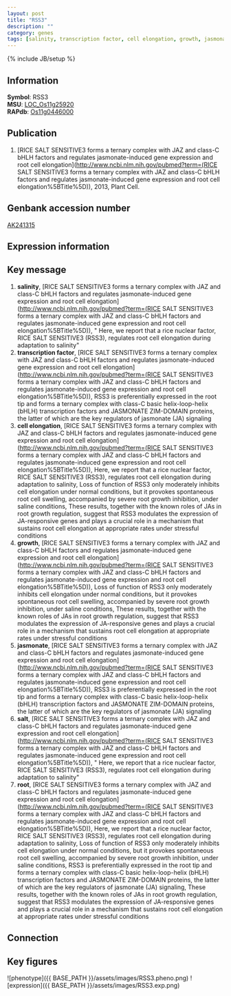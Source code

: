 ```yaml
---
layout: post
title: "RSS3"
description: ""
category: genes
tags: [salinity, transcription factor, cell elongation, growth, jasmonate, salt, root, Gene]
---
```

{% include JB/setup %}

## Information
__Symbol__: RSS3  
__MSU__: [LOC_Os11g25920](http://rice.plantbiology.msu.edu/cgi-bin/ORF_infopage.cgi?orf=LOC_Os11g25920)  
__RAPdb__: [Os11g0446000](http://rapdb.dna.affrc.go.jp/viewer/gbrowse_details/irgsp1?name=Os11g0446000)  

## Publication
1. [RICE SALT SENSITIVE3 forms a ternary complex with JAZ and class-C bHLH factors and regulates jasmonate-induced gene expression and root cell elongation](http://www.ncbi.nlm.nih.gov/pubmed?term=(RICE SALT SENSITIVE3 forms a ternary complex with JAZ and class-C bHLH factors and regulates jasmonate-induced gene expression and root cell elongation%5BTitle%5D)), 2013, Plant Cell.

## Genbank accession number
[AK241315](http://www.ncbi.nlm.nih.gov/nuccore/AK241315)

## Expression information

## Key message
1. __salinity__, [RICE SALT SENSITIVE3 forms a ternary complex with JAZ and class-C bHLH factors and regulates jasmonate-induced gene expression and root cell elongation](http://www.ncbi.nlm.nih.gov/pubmed?term=(RICE SALT SENSITIVE3 forms a ternary complex with JAZ and class-C bHLH factors and regulates jasmonate-induced gene expression and root cell elongation%5BTitle%5D)), " Here, we report that a rice nuclear factor, RICE SALT SENSITIVE3 (RSS3), regulates root cell elongation during adaptation to salinity"
2. __transcription factor__, [RICE SALT SENSITIVE3 forms a ternary complex with JAZ and class-C bHLH factors and regulates jasmonate-induced gene expression and root cell elongation](http://www.ncbi.nlm.nih.gov/pubmed?term=(RICE SALT SENSITIVE3 forms a ternary complex with JAZ and class-C bHLH factors and regulates jasmonate-induced gene expression and root cell elongation%5BTitle%5D)),  RSS3 is preferentially expressed in the root tip and forms a ternary complex with class-C basic helix-loop-helix (bHLH) transcription factors and JASMONATE ZIM-DOMAIN proteins, the latter of which are the key regulators of jasmonate (JA) signaling
3. __cell elongation__, [RICE SALT SENSITIVE3 forms a ternary complex with JAZ and class-C bHLH factors and regulates jasmonate-induced gene expression and root cell elongation](http://www.ncbi.nlm.nih.gov/pubmed?term=(RICE SALT SENSITIVE3 forms a ternary complex with JAZ and class-C bHLH factors and regulates jasmonate-induced gene expression and root cell elongation%5BTitle%5D)),  Here, we report that a rice nuclear factor, RICE SALT SENSITIVE3 (RSS3), regulates root cell elongation during adaptation to salinity, Loss of function of RSS3 only moderately inhibits cell elongation under normal conditions, but it provokes spontaneous root cell swelling, accompanied by severe root growth inhibition, under saline conditions, These results, together with the known roles of JAs in root growth regulation, suggest that RSS3 modulates the expression of JA-responsive genes and plays a crucial role in a mechanism that sustains root cell elongation at appropriate rates under stressful conditions
4. __growth__, [RICE SALT SENSITIVE3 forms a ternary complex with JAZ and class-C bHLH factors and regulates jasmonate-induced gene expression and root cell elongation](http://www.ncbi.nlm.nih.gov/pubmed?term=(RICE SALT SENSITIVE3 forms a ternary complex with JAZ and class-C bHLH factors and regulates jasmonate-induced gene expression and root cell elongation%5BTitle%5D)),  Loss of function of RSS3 only moderately inhibits cell elongation under normal conditions, but it provokes spontaneous root cell swelling, accompanied by severe root growth inhibition, under saline conditions, These results, together with the known roles of JAs in root growth regulation, suggest that RSS3 modulates the expression of JA-responsive genes and plays a crucial role in a mechanism that sustains root cell elongation at appropriate rates under stressful conditions
5. __jasmonate__, [RICE SALT SENSITIVE3 forms a ternary complex with JAZ and class-C bHLH factors and regulates jasmonate-induced gene expression and root cell elongation](http://www.ncbi.nlm.nih.gov/pubmed?term=(RICE SALT SENSITIVE3 forms a ternary complex with JAZ and class-C bHLH factors and regulates jasmonate-induced gene expression and root cell elongation%5BTitle%5D)),  RSS3 is preferentially expressed in the root tip and forms a ternary complex with class-C basic helix-loop-helix (bHLH) transcription factors and JASMONATE ZIM-DOMAIN proteins, the latter of which are the key regulators of jasmonate (JA) signaling
6. __salt__, [RICE SALT SENSITIVE3 forms a ternary complex with JAZ and class-C bHLH factors and regulates jasmonate-induced gene expression and root cell elongation](http://www.ncbi.nlm.nih.gov/pubmed?term=(RICE SALT SENSITIVE3 forms a ternary complex with JAZ and class-C bHLH factors and regulates jasmonate-induced gene expression and root cell elongation%5BTitle%5D)), " Here, we report that a rice nuclear factor, RICE SALT SENSITIVE3 (RSS3), regulates root cell elongation during adaptation to salinity"
7. __root__, [RICE SALT SENSITIVE3 forms a ternary complex with JAZ and class-C bHLH factors and regulates jasmonate-induced gene expression and root cell elongation](http://www.ncbi.nlm.nih.gov/pubmed?term=(RICE SALT SENSITIVE3 forms a ternary complex with JAZ and class-C bHLH factors and regulates jasmonate-induced gene expression and root cell elongation%5BTitle%5D)),  Here, we report that a rice nuclear factor, RICE SALT SENSITIVE3 (RSS3), regulates root cell elongation during adaptation to salinity, Loss of function of RSS3 only moderately inhibits cell elongation under normal conditions, but it provokes spontaneous root cell swelling, accompanied by severe root growth inhibition, under saline conditions, RSS3 is preferentially expressed in the root tip and forms a ternary complex with class-C basic helix-loop-helix (bHLH) transcription factors and JASMONATE ZIM-DOMAIN proteins, the latter of which are the key regulators of jasmonate (JA) signaling, These results, together with the known roles of JAs in root growth regulation, suggest that RSS3 modulates the expression of JA-responsive genes and plays a crucial role in a mechanism that sustains root cell elongation at appropriate rates under stressful conditions

## Connection

## Key figures
![phenotype]({{ BASE_PATH }}/assets/images/RSS3.pheno.png)
![expression]({{ BASE_PATH }}/assets/images/RSS3.exp.png)


